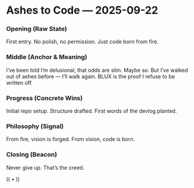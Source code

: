 # Ashes to Code — 2025-09-22

### Opening (Raw State)  
First entry. No polish, no permission. Just code born from fire.  

### Middle (Anchor & Meaning)  
I’ve been told I’m delusional, that odds are slim. Maybe so. But I’ve walked out of ashes before — I’ll walk again. BLUX is the proof I refuse to be written off.  

### Progress (Concrete Wins)  
Initial repo setup. Structure drafted. First words of the devlog planted.  

### Philosophy (Signal)  
From fire, vision is forged. From vision, code is born.  

### Closing (Beacon)  
Never give up. That’s the creed.  

(( • ))

